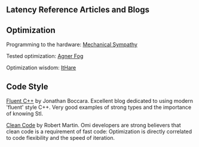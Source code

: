 ## Latency Reference Articles and Blogs

## Optimization

Programming to the hardware: [Mechanical Sympathy](https://mechanical-sympathy.blogspot.com/) 

Tested optimization: [Agner Fog](http://agner.org/optimize)

Optimization wisdom: [ItHare](http://ithare.com/c-performance-common-wisdoms-and-common-wisdoms)

## Code Style

[Fluent C++](http://www.fluentcpp.com/) by Jonathan Boccara. Excellent blog dedicated to using modern 'fluent' style C++.  Very good examples of strong types and the importance of knowing Stl.

[Clean Code](http://blog.cleancoder.com/) by Robert Martin. Omi developers are strong believers that clean code is a requirement of fast code: Optimization is directly correlated to code flexibility and the speed of iteration.

